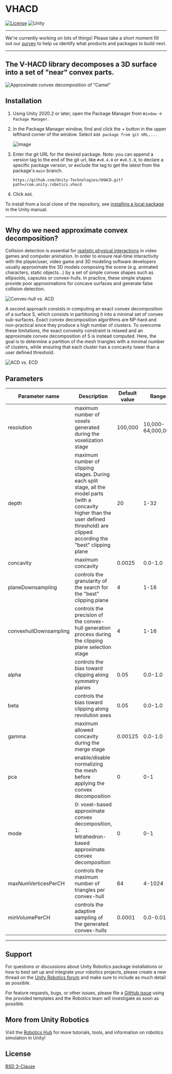 # VHACD

[![License](https://img.shields.io/badge/license-BSD--3-green.svg)](LICENSE.md)
![Unity](https://img.shields.io/badge/unity-2020.2+-brightgreen)

---

We're currently working on lots of things! Please take a short moment fill out our [survey](https://unitysoftware.co1.qualtrics.com/jfe/form/SV_0ojVkDVW0nNrHkW) to help us identify what products and packages to build next.

---

## The V-HACD library decomposes a 3D surface into a set of "near" convex parts.

![Approximate convex decomposition of "Camel"](https://github.com/kmammou/v-hacd/raw/master/doc/acd.png)

## Installation

1. Using Unity 2020.2 or later, open the Package Manager from `Window` -> `Package Manager`.
2. In the Package Manager window, find and click the + button in the upper lefthand corner of the window. Select `Add package from git URL....`

    ![image](https://user-images.githubusercontent.com/29758400/110989310-8ea36180-8326-11eb-8318-f67ee200a23d.png)

3. Enter the git URL for the desired package. Note: you can append a version tag to the end of the git url, like `#v0.4.0` or `#v0.5.0`, to declare a specific package version, or exclude the tag to get the latest from the package's `main` branch.

    ```
    https://github.com/Unity-Technologies/VHACD.git?path=/com.unity.robotics.vhacd
    ```

4. Click `Add`.

To install from a local clone of the repository, see [installing a local package](https://docs.unity3d.com/Manual/upm-ui-local.html) in the Unity manual.

---

## Why do we need approximate convex decomposition?

Collision detection is essential for [realistic physical interactions](https://www.youtube.com/watch?v=oyjE5L4-1lQ) in video games and computer animation. In order to ensure real-time interactivity with the player/user, video game and 3D modeling software developers usually approximate the 3D models composing the scene (e.g. animated characters, static objects...) by a set of simple convex shapes such as ellipsoids, capsules or convex-hulls. In practice, these simple shapes provide poor approximations for concave surfaces and generate false collision detection.

![Convex-hull vs. ACD](https://raw.githubusercontent.com/kmammou/v-hacd/master/doc/chvsacd.png)

A second approach consists in computing an exact convex decomposition of a surface S, which consists in partitioning it into a minimal set of convex sub-surfaces. Exact convex decomposition algorithms are NP-hard and non-practical since they produce a high number of clusters. To overcome these limitations, the exact convexity constraint is relaxed and an approximate convex decomposition of S is instead computed. Here, the goal is to determine a partition of the mesh triangles with a minimal number of clusters, while ensuring that each cluster has a concavity lower than a user defined threshold.

![ACD vs. ECD](https://raw.githubusercontent.com/kmammou/v-hacd/master/doc/ecdvsacd.png)


## Parameters
| Parameter name | Description | Default value | Range |
| ------------- | ------------- | ------------- | ---- |
| resolution | maximum number of voxels generated during the voxelization stage	| 100,000 | 10,000-64,000,000 |
| depth |	maximum number of clipping stages. During each split stage, all the model parts (with a concavity higher than the user defined threshold) are clipped according the "best" clipping plane | 20 | 1-32 |
| concavity |	maximum concavity |	0.0025 | 0.0-1.0 |
| planeDownsampling |	controls the granularity of the search for the "best" clipping plane | 4 | 1-16 |
| convexhullDownsampling | controls the precision of the convex-hull generation process during the clipping plane selection stage | 4 | 1-16 |
| alpha | controls the bias toward clipping along symmetry planes | 0.05 | 0.0-1.0 |
| beta | controls the bias toward clipping along revolution axes | 0.05 | 0.0-1.0 |
| gamma |	maximum allowed concavity during the merge stage | 0.00125 | 0.0-1.0 |
| pca |	enable/disable normalizing the mesh before applying the convex decomposition | 0 | 0-1 |
| mode | 0: voxel-based approximate convex decomposition, 1: tetrahedron-based approximate convex decomposition | 0 | 0-1 |
| maxNumVerticesPerCH |	controls the maximum number of triangles per convex-hull | 64 | 4-1024 |
| minVolumePerCH | controls the adaptive sampling of the generated convex-hulls | 0.0001 | 0.0-0.01 |

---

## Support
For questions or discussions about Unity Robotics package installations or how to best set up and integrate your robotics projects, please create a new thread on the [Unity Robotics forum](https://forum.unity.com/forums/robotics.623/) and make sure to include as much detail as possible.

For feature requests, bugs, or other issues, please file a [GitHub issue](https://github.com/Unity-Technologies/v-hacd-unity/issues) using the provided templates and the Robotics team will investigate as soon as possible.

## More from Unity Robotics
Visit the [Robotics Hub](https://github.com/Unity-Technologies/Unity-Robotics-Hub) for more tutorials, tools, and information on robotics simulation in Unity!

## License
[BSD 3-Clause](LICENSE)